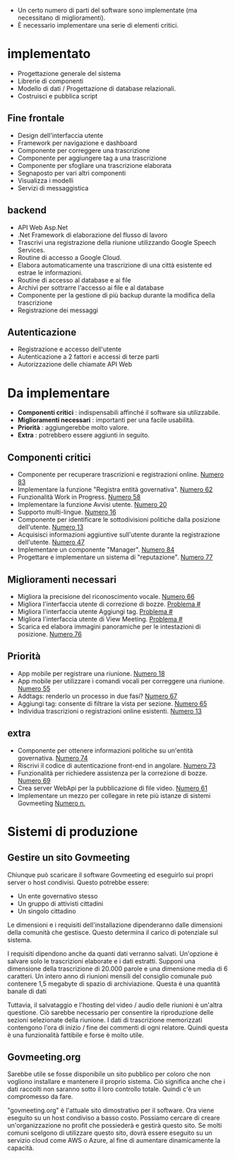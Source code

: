 <ul>
<li> Un certo numero di parti del software sono implementate (ma necessitano di miglioramenti). </li>
<li> È necessario implementare una serie di elementi critici. </li>
</ul><h1> implementato </h1>
<ul>
<li> Progettazione generale del sistema </li>
<li> Librerie di componenti </li>
<li> Modello di dati / Progettazione di database relazionali. </li>
<li> Costruisci e pubblica script </li>
</ul><h2> Fine frontale </h2>
<ul>
<li> Design dell&#39;interfaccia utente </li>
<li> Framework per navigazione e dashboard </li>
<li> Componente per correggere una trascrizione </li>
<li> Componente per aggiungere tag a una trascrizione </li>
<li> Componente per sfogliare una trascrizione elaborata </li>
<li> Segnaposto per vari altri componenti </li>
<li> Visualizza i modelli </li>
<li> Servizi di messaggistica </li>
</ul><h2> backend </h2>
<ul>
<li> API Web Asp.Net </li>
<li> .Net Framework di elaborazione del flusso di lavoro </li>
<li> Trascrivi una registrazione della riunione utilizzando Google Speech Services. </li>
<li> Routine di accesso a Google Cloud. </li>
<li> Elabora automaticamente una trascrizione di una città esistente ed estrae le informazioni. </li>
<li> Routine di accesso al database e ai file </li>
<li> Archivi per sottrarre l&#39;accesso ai file e al database </li>
<li> Componente per la gestione di più backup durante la modifica della trascrizione </li>
<li> Registrazione dei messaggi </li>
</ul><h2> Autenticazione </h2>
<ul>
<li> Registrazione e accesso dell&#39;utente </li>
<li> Autenticazione a 2 fattori e accessi di terze parti </li>
<li> Autorizzazione delle chiamate API Web </li>
</ul><h1> Da implementare </h1>
<ul>
<li> <b>Componenti critici</b> : indispensabili affinché il software sia utilizzabile. </li>
<li> <b>Miglioramenti necessari</b> : importanti per una facile usabilità. </li>
<li> <b>Priorità</b> : aggiungerebbe molto valore. </li>
<li> <b>Extra</b> : potrebbero essere aggiunti in seguito. </li>
</ul><h2> Componenti critici </h2>
<ul>
<li> Componente per recuperare trascrizioni e registrazioni online. <a href="https://github.com/govmeeting/govmeeting/issues/83">Numero 83</a> </li>
<li> Implementare la funzione "Registra entità governativa". <a href="https://github.com/govmeeting/govmeeting/issues/62">Numero 62</a> </li>
<li> Funzionalità Work in Progress. <a href="https://github.com/govmeeting/govmeeting/issues/58">Numero 58</a> </li>
<li> Implementare la funzione Avvisi utente. <a href="https://github.com/govmeeting/govmeeting/issues/20">Numero 20</a> </li>
<li> Supporto multi-lingue. <a href="https://github.com/govmeeting/govmeeting/issues/16">Numero 16</a> </li>
<li> Componente per identificare le sottodivisioni politiche dalla posizione dell&#39;utente. <a href="https://github.com/govmeeting/govmeeting/issues/13">Numero 13</a> </li>
<li> Acquisisci informazioni aggiuntive sull&#39;utente durante la registrazione dell&#39;utente. <a href="https://github.com/govmeeting/govmeeting/issues/47">Numero 47</a> </li>
<li> Implementare un componente "Manager". <a href="https://github.com/govmeeting/govmeeting/issues/84">Numero 84</a> </li>
<li> Progettare e implementare un sistema di "reputazione". <a href="https://github.com/govmeeting/govmeeting/issues/77">Numero 77</a> </li>
</ul><h2> Miglioramenti necessari </h2>
<ul>
<li> Migliora la precisione del riconoscimento vocale. <a href="https://github.com/govmeeting/govmeeting/issues/66">Numero 66</a> </li>
<li> Migliora l&#39;interfaccia utente di correzione di bozze. <a href="https://github.com/govmeeting/govmeeting/issues/">Problema #</a> </li>
<li> Migliora l&#39;interfaccia utente Aggiungi tag. <a href="https://github.com/govmeeting/govmeeting/issues/">Problema #</a> </li>
<li> Migliora l&#39;interfaccia utente di View Meeting. <a href="https://github.com/govmeeting/govmeeting/issues/">Problema #</a> </li>
<li> Scarica ed elabora immagini panoramiche per le intestazioni di posizione. <a href="https://github.com/govmeeting/govmeeting/issues/76">Numero 76</a> </li>
</ul><h2> Priorità </h2>
<ul>
<li> App mobile per registrare una riunione. <a href="https://github.com/govmeeting/govmeeting/issues/18">Numero 18</a> </li>
<li> App mobile per utilizzare i comandi vocali per correggere una riunione. <a href="https://github.com/govmeeting/govmeeting/issues/55">Numero 55</a> </li>
<li> Addtags: renderlo un processo in due fasi? <a href="https://github.com/govmeeting/govmeeting/issues/67">Numero 67</a> </li>
<li> Aggiungi tag: consente di filtrare la vista per sezione. <a href="https://github.com/govmeeting/govmeeting/issues/65">Numero 65</a> </li>
<li> Individua trascrizioni o registrazioni online esistenti. <a href="https://github.com/govmeeting/govmeeting/issues/13">Numero 13</a> </li>
</ul><h2> extra </h2>
<ul>
<li> Componente per ottenere informazioni politiche su un&#39;entità governativa. <a href="https://github.com/govmeeting/govmeeting/issues/74">Numero 74</a> </li>
<li> Riscrivi il codice di autenticazione front-end in angolare. <a href="https://github.com/govmeeting/govmeeting/issues/73">Numero 73</a> </li>
<li> Funzionalità per richiedere assistenza per la correzione di bozze. <a href="https://github.com/govmeeting/govmeeting/issues/69">Numero 69</a> </li>
<li> Crea server WebApi per la pubblicazione di file video. <a href="https://github.com/govmeeting/govmeeting/issues/61">Numero 61</a> </li>
<li> Implementare un mezzo per collegare in rete più istanze di sistemi Govmeeting <a href="https://github.com/govmeeting/govmeeting/issues/">Numero n.</a> </li>
</ul><h1> Sistemi di produzione </h1><h2> Gestire un sito Govmeeting </h2>
<p> Chiunque può scaricare il software Govmeeting ed eseguirlo sui propri server o host condivisi. Questo potrebbe essere: </p>

<ul>
<li> Un ente governativo stesso </li>
<li> Un gruppo di attivisti cittadini </li>
<li> Un singolo cittadino </li>
</ul>
<p> Le dimensioni e i requisiti dell&#39;installazione dipenderanno dalle dimensioni della comunità che gestisce. Questo determina il carico di potenziale sul sistema. </p>

<p> I requisiti dipendono anche da quanti dati verranno salvati. Un&#39;opzione è salvare solo le trascrizioni elaborate e i dati estratti. Supponi una dimensione della trascrizione di 20.000 parole e una dimensione media di 6 caratteri. Un intero anno di riunioni mensili del consiglio comunale può contenere 1,5 megabyte di spazio di archiviazione. Questa è una quantità banale di dati </p>

<p> Tuttavia, il salvataggio e l&#39;hosting del video / audio delle riunioni è un&#39;altra questione. Ciò sarebbe necessario per consentire la riproduzione delle sezioni selezionate della riunione. I dati di trascrizione memorizzati contengono l&#39;ora di inizio / fine dei commenti di ogni relatore. Quindi questa è una funzionalità fattibile e forse è molto utile. </p>
<h2> Govmeeting.org </h2>
<p> Sarebbe utile se fosse disponibile un sito pubblico per coloro che non vogliono installare e mantenere il proprio sistema. Ciò significa anche che i dati raccolti non saranno sotto il loro controllo totale. Quindi c&#39;è un compromesso da fare. </p>

<p> "govmeeting.org" è l&#39;attuale sito dimostrativo per il software. Ora viene eseguito su un host condiviso a basso costo. Possiamo cercare di creare un&#39;organizzazione no profit che possiederà e gestirà questo sito. Se molti comuni scelgono di utilizzare questo sito, dovrà essere eseguito su un servizio cloud come AWS o Azure, al fine di aumentare dinamicamente la capacità. </p>

